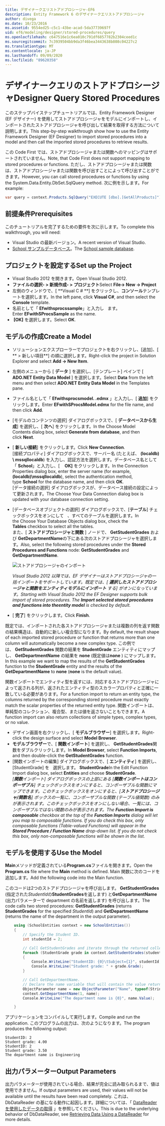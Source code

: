 ```yaml
---
title: デザイナークエリストアドプロシージャ-EF6
description: Entity Framework 6 のデザイナークエリストアドプロシージャ
author: divega
ms.date: 10/23/2016
ms.assetid: 9554ed25-c5c1-43be-acad-5da37739697f
uid: ef6/modeling/designer/stored-procedures/query
ms.openlocfilehash: c647516e1c6ea010c791df6857782b2304ceed1c
ms.sourcegitcommit: 7c3939504bb9da3f46bea3443638b808c04227c2
ms.translationtype: MT
ms.contentlocale: ja-JP
ms.lasthandoff: 09/09/2020
ms.locfileid: "89620358"
---
```

# <a name="designer-query-stored-procedures"></a><span data-ttu-id="4a517-103">デザイナークエリのストアドプロシージャ</span><span class="sxs-lookup"><span data-stu-id="4a517-103">Designer Query Stored Procedures</span></span>
<span data-ttu-id="4a517-104">このステップバイステップチュートリアルでは、Entity Framework Designer (EF デザイナー) を使用してストアドプロシージャをモデルにインポートし、インポートされたストアドプロシージャを呼び出して結果を取得する方法について説明します。</span><span class="sxs-lookup"><span data-stu-id="4a517-104">This step-by-step walkthrough show how to use the Entity Framework Designer (EF Designer) to import stored procedures into a model and then call the imported stored procedures to retrieve results.</span></span> 

<span data-ttu-id="4a517-105">この Code First では、ストアドプロシージャまたは関数へのマッピングはサポートされていません。</span><span class="sxs-lookup"><span data-stu-id="4a517-105">Note, that Code First does not support mapping to stored procedures or functions.</span></span> <span data-ttu-id="4a517-106">ただし、ストアドプロシージャまたは関数は、ストアドプロシージャまたは関数を呼び出すことによって呼び出すことができます。</span><span class="sxs-lookup"><span data-stu-id="4a517-106">However, you can call stored procedures or functions by using the System.Data.Entity.DbSet.SqlQuery method.</span></span> <span data-ttu-id="4a517-107">次に例を示します。</span><span class="sxs-lookup"><span data-stu-id="4a517-107">For example:</span></span>
``` csharp
var query = context.Products.SqlQuery("EXECUTE [dbo].[GetAllProducts]")`;
```

## <a name="prerequisites"></a><span data-ttu-id="4a517-108">前提条件</span><span class="sxs-lookup"><span data-stu-id="4a517-108">Prerequisites</span></span>

<span data-ttu-id="4a517-109">このチュートリアルを完了するための要件を次に示します。</span><span class="sxs-lookup"><span data-stu-id="4a517-109">To complete this walkthrough, you will need:</span></span>

- <span data-ttu-id="4a517-110">Visual Studio の最新バージョン。</span><span class="sxs-lookup"><span data-stu-id="4a517-110">A recent version of Visual Studio.</span></span>
- <span data-ttu-id="4a517-111">[School サンプルデータベース](xref:ef6/resources/school-database)。</span><span class="sxs-lookup"><span data-stu-id="4a517-111">The [School sample database](xref:ef6/resources/school-database).</span></span>

## <a name="set-up-the-project"></a><span data-ttu-id="4a517-112">プロジェクトを設定する</span><span class="sxs-lookup"><span data-stu-id="4a517-112">Set up the Project</span></span>

-   <span data-ttu-id="4a517-113">Visual Studio 2012 を開きます。</span><span class="sxs-lookup"><span data-stu-id="4a517-113">Open Visual Studio 2012.</span></span>
-   <span data-ttu-id="4a517-114">**ファイルの選択- &gt; 新規作成- &gt; プロジェクト**</span><span class="sxs-lookup"><span data-stu-id="4a517-114">Select **File-&gt; New -&gt; Project**</span></span>
-   <span data-ttu-id="4a517-115">左側のウィンドウで、[ **Visual C \# **] をクリックし、**コンソール**テンプレートを選択します。</span><span class="sxs-lookup"><span data-stu-id="4a517-115">In the left pane, click **Visual C\#**, and then select the **Console** template.</span></span>
-   <span data-ttu-id="4a517-116">名前として「 **Efwithsprocssample**」と入力し   ます。</span><span class="sxs-lookup"><span data-stu-id="4a517-116">Enter **EFwithSProcsSample** as the name.</span></span>
-   <span data-ttu-id="4a517-117"> **[OK]** を選択します。</span><span class="sxs-lookup"><span data-stu-id="4a517-117">Select **OK**.</span></span>

## <a name="create-a-model"></a><span data-ttu-id="4a517-118">モデルの作成</span><span class="sxs-lookup"><span data-stu-id="4a517-118">Create a Model</span></span>

-   <span data-ttu-id="4a517-119">ソリューションエクスプローラーでプロジェクトを右クリックし、[追加]、[ \*\* &gt; 新しい項目\*\*] の順に選択します。</span><span class="sxs-lookup"><span data-stu-id="4a517-119">Right-click the project in Solution Explorer and select **Add -&gt; New Item**.</span></span>
-   <span data-ttu-id="4a517-120">左側のメニューから [ **データ** ] を選択し、[テンプレート] ペインで [ **ADO.NET Entity Data Model** ] を選択します。</span><span class="sxs-lookup"><span data-stu-id="4a517-120">Select **Data** from the left menu and then select **ADO.NET Entity Data Model** in the Templates pane.</span></span>
-   <span data-ttu-id="4a517-121">ファイル名として「 **Efwithsprocsmodel. .edmx** 」と入力し、[ **追加**] をクリックします。</span><span class="sxs-lookup"><span data-stu-id="4a517-121">Enter **EFwithSProcsModel.edmx** for the file name, and then click **Add**.</span></span>
-   <span data-ttu-id="4a517-122">[モデルのコンテンツの選択] ダイアログボックスで、[ **データベースから生成**] を選択し、[ **次へ**] をクリックします。</span><span class="sxs-lookup"><span data-stu-id="4a517-122">In the Choose Model Contents dialog box, select **Generate from database**, and then click **Next**.</span></span>
-   <span data-ttu-id="4a517-123">[ **新しい接続**] をクリックします。</span><span class="sxs-lookup"><span data-stu-id="4a517-123">Click **New Connection**.</span></span>  
    <span data-ttu-id="4a517-124">[接続プロパティ] ダイアログボックスで、サーバー名 (たとえば、 **(localdb) \\ mssqllocaldb**) を入力し、認証方法を選択します。データベース名として「 **School**」と入力し、[    **OK]** をクリックします。</span><span class="sxs-lookup"><span data-stu-id="4a517-124">In the Connection Properties dialog box, enter the server name (for example, **(localdb)\\mssqllocaldb**), select the authentication method, type **School** for the database name, and then click **OK**.</span></span>  
    <span data-ttu-id="4a517-125">[データ接続の選択] ダイアログボックスが、データベース接続の設定によって更新されます。</span><span class="sxs-lookup"><span data-stu-id="4a517-125">The Choose Your Data Connection dialog box is updated with your database connection setting.</span></span>
-   <span data-ttu-id="4a517-126">[データベースオブジェクトの選択] ダイアログボックスで、[**テーブル**] チェックボックスをオンにして   、すべてのテーブルを選択します。</span><span class="sxs-lookup"><span data-stu-id="4a517-126">In the Choose Your Database Objects dialog box, check the **Tables** checkbox to select all the tables.</span></span>  
    <span data-ttu-id="4a517-127">また、[ **ストアドプロシージャと関数** ] ノードで、 **GetStudentGrades** および **GetDepartmentName**の下にある次のストアドプロシージャを選択します。</span><span class="sxs-lookup"><span data-stu-id="4a517-127">Also, select the following stored procedures under the **Stored Procedures and Functions** node: **GetStudentGrades** and **GetDepartmentName**.</span></span> 

    ![ストアドプロシージャのインポート](~/ef6/media/import.jpg)

    <span data-ttu-id="4a517-129">*Visual Studio 2012 以降では、EF デザイナーはストアドプロシージャの一括インポートをサポートしています。既定では、[ **選択したストアドプロシージャと関数をエンティティモデルにインポート** する] がオンになっています。*</span><span class="sxs-lookup"><span data-stu-id="4a517-129">*Starting with Visual Studio 2012 the EF Designer supports bulk import of stored procedures. The **Import selected stored procedures and functions into theentity model** is checked by default.*</span></span>
-   <span data-ttu-id="4a517-130">[ **完了**] をクリックします。</span><span class="sxs-lookup"><span data-stu-id="4a517-130">Click **Finish**.</span></span>

<span data-ttu-id="4a517-131">既定では、インポートされた各ストアドプロシージャまたは複数の列を返す関数の結果構造は、自動的に新しい複合型になります。</span><span class="sxs-lookup"><span data-stu-id="4a517-131">By default, the result shape of each imported stored procedure or function that returns more than one column will automatically become a new complex type.</span></span> <span data-ttu-id="4a517-132">この例では、 **GetStudentGrades** 関数の結果を **StudentGrade** エンティティにマップし、 **GetDepartmentName** の結果を **none** (既定値は**none** ) にマップします。</span><span class="sxs-lookup"><span data-stu-id="4a517-132">In this example we want to map the results of the **GetStudentGrades** function to the **StudentGrade** entity and the results of the **GetDepartmentName** to **none** (**none** is the default value).</span></span>

<span data-ttu-id="4a517-133">関数インポートでエンティティ型を返すには、対応するストアドプロシージャによって返される列が、返されたエンティティ型のスカラープロパティと正確に一致している必要があります。</span><span class="sxs-lookup"><span data-stu-id="4a517-133">For a function import to return an entity type, the columns returned by the corresponding stored procedure must exactly match the scalar properties of the returned entity type.</span></span> <span data-ttu-id="4a517-134">関数インポートは、単純型のコレクション、複合型、または値を返さないこともできます。</span><span class="sxs-lookup"><span data-stu-id="4a517-134">A function import can also return collections of simple types, complex types, or no value.</span></span>

-   <span data-ttu-id="4a517-135">デザイン画面を右クリックし、[ **モデルブラウザー**] を選択します。</span><span class="sxs-lookup"><span data-stu-id="4a517-135">Right-click the design surface and select **Model Browser**.</span></span>
-   <span data-ttu-id="4a517-136">**モデルブラウザー**で、[ **関数インポート**] を選択し、 **GetStudentGrades**関数をダブルクリックします。</span><span class="sxs-lookup"><span data-stu-id="4a517-136">In **Model Browser**, select **Function Imports**, and then double-click the **GetStudentGrades** function.</span></span>
-   <span data-ttu-id="4a517-137">[関数インポートの編集] ダイアログボックスで、[ **エンティティ**] を選択し、[StudentGrade] を   選択します。 **StudentGrade**</span><span class="sxs-lookup"><span data-stu-id="4a517-137">In the Edit Function Import dialog box, select **Entities** and choose **StudentGrade**.</span></span>  
    <span data-ttu-id="4a517-138">*[**関数**インポート] ダイアログボックスの上部にある [**関数インポートはコンポーザブル**] チェックボックスをオンにすると、コンポーザブルな関数にマップできます。このチェックボックスをオンにすると、[**ストアドプロシージャ/関数名**] ボックスの一覧に、コンポーザブルな関数 (テーブル値関数) のみが表示されます。このチェックボックスをオンにしない場合、一覧には、コンポーザブルではない関数のみが表示されます。*</span><span class="sxs-lookup"><span data-stu-id="4a517-138">*The **Function Import is composable** checkbox at the top of the **Function Imports** dialog will let you map to composable functions. If you do check this box, only composable functions (Table-valued Functions) will appear in the **Stored Procedure / Function Name** drop-down list. If you do not check this box, only non-composable functions will be shown in the list.*</span></span>

## <a name="use-the-model"></a><span data-ttu-id="4a517-139">モデルを使用する</span><span class="sxs-lookup"><span data-stu-id="4a517-139">Use the Model</span></span>

<span data-ttu-id="4a517-140">**Main**メソッドが定義されている**Program.cs**ファイルを開きます。</span><span class="sxs-lookup"><span data-stu-id="4a517-140">Open the **Program.cs** file where the **Main** method is defined.</span></span> <span data-ttu-id="4a517-141">Main 関数に次のコードを追加します。</span><span class="sxs-lookup"><span data-stu-id="4a517-141">Add the following code into the Main function.</span></span>

<span data-ttu-id="4a517-142">このコードは2つのストアドプロシージャを呼び出します。 **GetStudentGrades** (指定された*StudentId*の**StudentGrades**を返します) と**GetDepartmentName** (出力パラメーターで department の名前を返します) を呼び出します。</span><span class="sxs-lookup"><span data-stu-id="4a517-142">The code calls two stored procedures: **GetStudentGrades** (returns **StudentGrades** for the specified *StudentId*) and **GetDepartmentName** (returns the name of the department in the output parameter).</span></span>  

``` csharp
    using (SchoolEntities context = new SchoolEntities())
    {
        // Specify the Student ID.
        int studentId = 2;

        // Call GetStudentGrades and iterate through the returned collection.
        foreach (StudentGrade grade in context.GetStudentGrades(studentId))
        {
            Console.WriteLine("StudentID: {0}\tSubject={1}", studentId, grade.Subject);
            Console.WriteLine("Student grade: " + grade.Grade);
        }

        // Call GetDepartmentName.
        // Declare the name variable that will contain the value returned by the output parameter.
        ObjectParameter name = new ObjectParameter("Name", typeof(String));
        context.GetDepartmentName(1, name);
        Console.WriteLine("The department name is {0}", name.Value);

    }
```

<span data-ttu-id="4a517-143">アプリケーションをコンパイルして実行します。</span><span class="sxs-lookup"><span data-stu-id="4a517-143">Compile and run the application.</span></span> <span data-ttu-id="4a517-144">このプログラムの出力は、次のようになります。</span><span class="sxs-lookup"><span data-stu-id="4a517-144">The program produces the following output:</span></span>

```console
StudentID: 2
Student grade: 4.00
StudentID: 2
Student grade: 3.50
The department name is Engineering
```

<a name="output-parameters"></a><span data-ttu-id="4a517-145">出力パラメーター</span><span class="sxs-lookup"><span data-stu-id="4a517-145">Output Parameters</span></span>
-----------------

<span data-ttu-id="4a517-146">出力パラメーターが使用されている場合、結果が完全に読み取られるまで、値は使用できません。</span><span class="sxs-lookup"><span data-stu-id="4a517-146">If output parameters are used, their values will not be available until the results have been read completely.</span></span> <span data-ttu-id="4a517-147">これは、DbDataReader の基になる動作に起因します。詳細については、「 [DataReader を使用したデータの取得](https://go.microsoft.com/fwlink/?LinkID=398589) 」を参照してください。</span><span class="sxs-lookup"><span data-stu-id="4a517-147">This is due to the underlying behavior of DbDataReader, see [Retrieving Data Using a DataReader](https://go.microsoft.com/fwlink/?LinkID=398589) for more details.</span></span>

